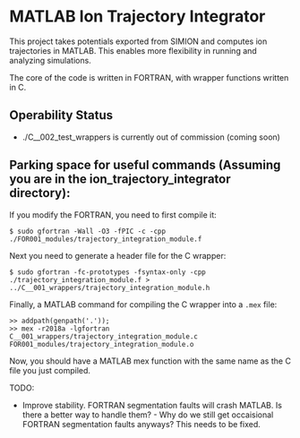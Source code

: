 # MATLAB Ion Trajectory Integrator

This project takes potentials exported from SIMION and computes ion trajectories in MATLAB.  This enables more flexibility in running and analyzing simulations.

The core of the code is written in FORTRAN, with wrapper functions written in C.

## Operability Status
- ./C__002_test_wrappers is currently out of commission (coming soon)

## Parking space for useful commands (Assuming you are in the ion_trajectory_integrator directory):
If you modify the FORTRAN, you need to first compile it:
```
$ sudo gfortran -Wall -O3 -fPIC -c -cpp ./FOR001_modules/trajectory_integration_module.f
```
Next you need to generate a header file for the C wrapper:
```
$ sudo gfortran -fc-prototypes -fsyntax-only -cpp ./trajectory_integration_module.f > ../C__001_wrappers/trajectory_integration_module.h
```
Finally, a MATLAB command for compiling the C wrapper into a `.mex` file:
```
>> addpath(genpath('.'));
>> mex -r2018a -lgfortran C__001_wrappers/trajectory_integration_module.c FOR001_modules/trajectory_integration_module.o
```
Now, you should have a MATLAB mex function with the same name as the C file you just compiled.

TODO:
- Improve stability.  FORTRAN segmentation faults will crash MATLAB.  Is there a better way to handle them?
		- Why do we still get occaisional FORTRAN segmentation faults anyways?  This needs to be fixed.